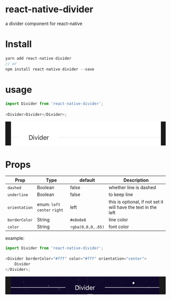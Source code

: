 # react-native-divider

a divider component for react-native

# Install

```js
yarn add react-native-divider
// or
npm install react-native-divider --save
```

# usage

```js
import Divider from 'react-native-divider';

<Divider>Divider</Divider>;
```

![default](./Images/default.jpg)

# Props

| Prop          | Type                          | default           | Description                                                    |
| ------------- | ----------------------------- | ----------------- | -------------------------------------------------------------- |
| `dashed`      | Boolean                       | false             | whether line is dashed                                         |
| `underline`   | Boolean                       | false             | to keep line                                                   |
| `orientation` | enum: `left` `center` `right` | left              | this is optional, if not set it will have the text in the left |
| `borderColor` | String                        | `#e8e8e8`         | line color                                                     |
| `color`       | String                        | `rgba(0,0,0,.85)` | font color                                                     |

example:

```js
import Divider from 'react-native-divider';

<Divider borderColor="#fff" color="#fff" orientation="center">
    Divider
</Divider>;
```

![color](./Images/colors.jpg)
